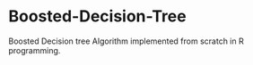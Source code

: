 # Boosted-Decision-Tree

Boosted Decision tree Algorithm implemented from scratch in R programming.
